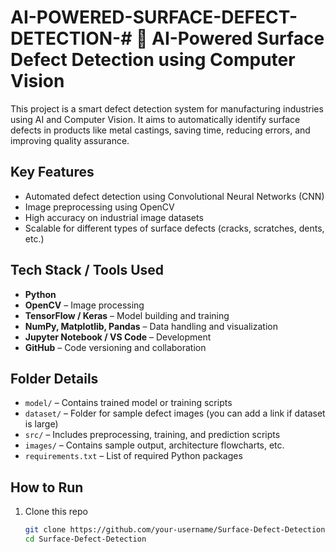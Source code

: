 # AI-POWERED-SURFACE-DEFECT-DETECTION-# 🧠 AI-Powered Surface Defect Detection using Computer Vision

This project is a smart defect detection system for manufacturing industries using AI and Computer Vision. It aims to automatically identify surface defects in products like metal castings, saving time, reducing errors, and improving quality assurance.



##  Key Features
- Automated defect detection using Convolutional Neural Networks (CNN)
- Image preprocessing using OpenCV
- High accuracy on industrial image datasets
- Scalable for different types of surface defects (cracks, scratches, dents, etc.)



##  Tech Stack / Tools Used
- **Python**
- **OpenCV** – Image processing
- **TensorFlow / Keras** – Model building and training
- **NumPy, Matplotlib, Pandas** – Data handling and visualization
- **Jupyter Notebook / VS Code** – Development
- **GitHub** – Code versioning and collaboration



##  Folder Details
- `model/` – Contains trained model or training scripts
- `dataset/` – Folder for sample defect images (you can add a link if dataset is large)
- `src/` – Includes preprocessing, training, and prediction scripts
- `images/` – Contains sample output, architecture flowcharts, etc.
- `requirements.txt` – List of required Python packages



##  How to Run
1. Clone this repo  
   ```bash
   git clone https://github.com/your-username/Surface-Defect-Detection.git
   cd Surface-Defect-Detection
